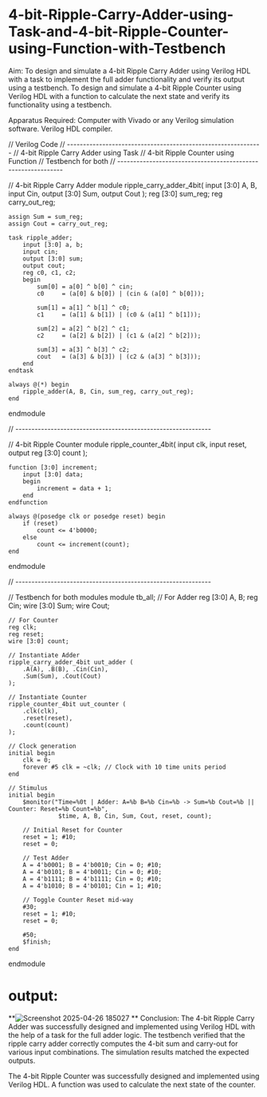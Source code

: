 # 4-bit-Ripple-Carry-Adder-using-Task-and-4-bit-Ripple-Counter-using-Function-with-Testbench
Aim:
To design and simulate a 4-bit Ripple Carry Adder using Verilog HDL with a task to implement the full adder functionality and verify its output using a testbench.
To design and simulate a 4-bit Ripple Counter using Verilog HDL with a function to calculate the next state and verify its functionality using a testbench.

Apparatus Required:
Computer with Vivado or any Verilog simulation software.
Verilog HDL compiler.

// Verilog Code
// -------------------------------------------------------------
// 4-bit Ripple Carry Adder using Task
// 4-bit Ripple Counter using Function
// Testbench for both
// -------------------------------------------------------------

// 4-bit Ripple Carry Adder
module ripple_carry_adder_4bit(
    input  [3:0] A, B,
    input        Cin,
    output [3:0] Sum,
    output       Cout
);
    reg [3:0] sum_reg;
    reg carry_out_reg;

    assign Sum = sum_reg;
    assign Cout = carry_out_reg;

    task ripple_adder;
        input [3:0] a, b;
        input cin;
        output [3:0] sum;
        output cout;
        reg c0, c1, c2;
        begin
            sum[0] = a[0] ^ b[0] ^ cin;
            c0     = (a[0] & b[0]) | (cin & (a[0] ^ b[0]));

            sum[1] = a[1] ^ b[1] ^ c0;
            c1     = (a[1] & b[1]) | (c0 & (a[1] ^ b[1]));

            sum[2] = a[2] ^ b[2] ^ c1;
            c2     = (a[2] & b[2]) | (c1 & (a[2] ^ b[2]));

            sum[3] = a[3] ^ b[3] ^ c2;
            cout   = (a[3] & b[3]) | (c2 & (a[3] ^ b[3]));
        end
    endtask

    always @(*) begin
        ripple_adder(A, B, Cin, sum_reg, carry_out_reg);
    end
endmodule

// -------------------------------------------------------------

// 4-bit Ripple Counter
module ripple_counter_4bit(
    input        clk,
    input        reset,
    output reg [3:0] count
);

    function [3:0] increment;
        input [3:0] data;
        begin
            increment = data + 1;
        end
    endfunction

    always @(posedge clk or posedge reset) begin
        if (reset)
            count <= 4'b0000;
        else
            count <= increment(count);
    end
endmodule

// -------------------------------------------------------------

// Testbench for both modules
module tb_all;
    // For Adder
    reg  [3:0] A, B;
    reg        Cin;
    wire [3:0] Sum;
    wire       Cout;

    // For Counter
    reg clk;
    reg reset;
    wire [3:0] count;

    // Instantiate Adder
    ripple_carry_adder_4bit uut_adder (
        .A(A), .B(B), .Cin(Cin),
        .Sum(Sum), .Cout(Cout)
    );

    // Instantiate Counter
    ripple_counter_4bit uut_counter (
        .clk(clk),
        .reset(reset),
        .count(count)
    );

    // Clock generation
    initial begin
        clk = 0;
        forever #5 clk = ~clk; // Clock with 10 time units period
    end

    // Stimulus
    initial begin
        $monitor("Time=%0t | Adder: A=%b B=%b Cin=%b -> Sum=%b Cout=%b || Counter: Reset=%b Count=%b", 
                  $time, A, B, Cin, Sum, Cout, reset, count);

        // Initial Reset for Counter
        reset = 1; #10;
        reset = 0; 

        // Test Adder
        A = 4'b0001; B = 4'b0010; Cin = 0; #10;
        A = 4'b0101; B = 4'b0011; Cin = 0; #10;
        A = 4'b1111; B = 4'b1111; Cin = 0; #10;
        A = 4'b1010; B = 4'b0101; Cin = 1; #10;

        // Toggle Counter Reset mid-way
        #30;
        reset = 1; #10;
        reset = 0;

        #50;
        $finish;
    end
endmodule

# output:

**![Screenshot 2025-04-26 185027](https://github.com/user-attachments/assets/3bff4c80-0e98-40cd-9831-e76755a80bb5)
**
Conclusion:
The 4-bit Ripple Carry Adder was successfully designed and implemented using Verilog HDL with the help of a task for the full adder logic. The testbench verified that the ripple carry adder correctly computes the 4-bit sum and carry-out for various input combinations. The simulation results matched the expected outputs.

The 4-bit Ripple Counter was successfully designed and implemented using Verilog HDL. A function was used to calculate the next state of the counter.

